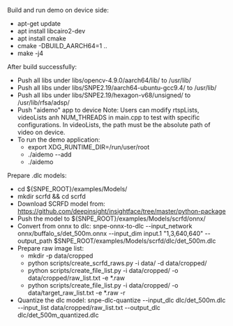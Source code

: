 Build and run demo on device side:
- apt-get update
- apt install libcairo2-dev
- apt install cmake
- cmake -DBUILD_AARCH64=1 ..
- make -j4

After build successfully:
- Push all libs under libs/opencv-4.9.0/aarch64/lib/ to /usr/lib/
- Push all libs under libs/SNPE2.19/aarch64-ubuntu-gcc9.4/ to /usr/lib/
- Push all libs under libs/SNPE2.19/hexagon-v68/unsigned/ to /usr/lib/rfsa/adsp/
- Push "aidemo" app to device
	Note: Users can modify rtspLists, videoLists anh NUM_THREADS in main.cpp to test with specific configurations. In videoLists, the path must be the absolute path of video on device.
- To run the demo application:
	+ export XDG_RUNTIME_DIR=/run/user/root
	+ ./aidemo --add
	+ ./aidemo

Prepare .dlc models:
- cd ${SNPE_ROOT}/examples/Models/
- mkdir scrfd && cd scrfd
- Download SCRFD model from: https://github.com/deepinsight/insightface/tree/master/python-package
- Push the model to ${SNPE_ROOT}/examples/Models/scrfd/onnx/
- Convert from onnx to dlc: snpe-onnx-to-dlc --input_network onnx/buffalo_s/det_500m.onnx --input_dim input.1 "1,3,640,640" --output_path $SNPE_ROOT/examples/Models/scrfd/dlc/det_500m.dlc
- Prepare raw image list:
	+ mkdir -p data/cropped
	+ python scripts/create_scrfd_raws.py -i data/ -d data/cropped/
	+ python scripts/create_file_list.py -i data/cropped/ -o data/cropped/raw_list.txt -e *.raw
	+ python scripts/create_file_list.py -i data/cropped/ -o data/target_raw_list.txt -e *.raw -r
- Quantize the dlc model: snpe-dlc-quantize --input_dlc dlc/det_500m.dlc --input_list data/cropped/raw_list.txt --output_dlc dlc/det_500m_quantized.dlc
